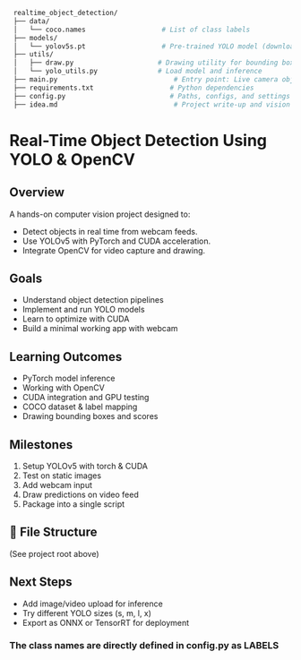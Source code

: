 ```bash
 realtime_object_detection/
 ├── data/
 │   └── coco.names                   # List of class labels
 ├── models/
 │   └── yolov5s.pt                   # Pre-trained YOLO model (downloaded)
 ├── utils/
 │   ├── draw.py                     # Drawing utility for bounding boxes
 │   └── yolo_utils.py               # Load model and inference
 ├── main.py                             # Entry point: Live camera object detection
 ├── requirements.txt                   # Python dependencies
 ├── config.py                          # Paths, configs, and settings
 ├── idea.md                             # Project write-up and vision

```


# Real-Time Object Detection Using YOLO & OpenCV

## Overview
A hands-on computer vision project designed to:
- Detect objects in real time from webcam feeds.
- Use YOLOv5 with PyTorch and CUDA acceleration.
- Integrate OpenCV for video capture and drawing.

## Goals
- Understand object detection pipelines
- Implement and run YOLO models
- Learn to optimize with CUDA
- Build a minimal working app with webcam

## Learning Outcomes
- PyTorch model inference
- Working with OpenCV
- CUDA integration and GPU testing
- COCO dataset & label mapping
- Drawing bounding boxes and scores

## Milestones
1. Setup YOLOv5 with torch & CUDA
2. Test on static images
3. Add webcam input
4. Draw predictions on video feed
5. Package into a single script

## 📁 File Structure
(See project root above)

## Next Steps
- Add image/video upload for inference
- Try different YOLO sizes (s, m, l, x)
- Export as ONNX or TensorRT for deployment



### The class names are directly defined in config.py as LABELS